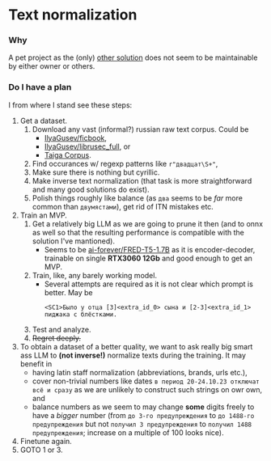 # Text normalization

### Why

A pet project as the (only) [other solution](https://github.com/snakers4/russian_stt_text_normalization) does not seem to be maintainable by either owner or others.

### Do I have a plan

I from where I stand see these steps:

1. Get a dataset.
    1. Download any vast (informal?) russian raw text corpus. Could be
        * [IlyaGusev/ficbook](https://huggingface.co/datasets/IlyaGusev/ficbook),
        * [IlyaGusev/librusec_full](https://huggingface.co/datasets/IlyaGusev/librusec_full), or
        * [Taiga Corpus](https://tatianashavrina.github.io/taiga_site).
    1. Find occurances w/ regexp patterns like `r"двадцат\S+"`, 
    1. Make sure there is nothing but cyrillic.
    1. Make inverse text normalization (that task is more straightforward and many good solutions do exist).
    1. Polish things roughly like balance (as `два` seems to be *far* more common than `двумястами`), get rid of ITN mistakes etc.
1. Train an MVP.
    1. Get a relatively big LLM as we are going to prune it then (and to onnx as well so that the resulting performance is compatible with the solution I've mantioned).
        * Seems to be [ai-forever/FRED-T5-1.7B](https://huggingface.co/ai-forever/FRED-T5-1.7B) as it is encoder-decoder, trainable on single **RTX3060 12Gb** and good enough to get an MVP.
    1. Train, like, any barely working model.
        * Several attempts are required as it is not clear which prompt is better. May be
            ```
            <SC1>Было у отца [3]<extra_id_0> сына и [2-3]<extra_id_1> пиджака с блёстками.
            ```
    1. Test and analyze.
    1. ~~Regret deeply.~~
1. To obtain a dataset of a better quality, we want to ask really big smart ass LLM to **(not inverse!)** normalize texts during the training. It may benefit in
    * having latin staff normalization (abbreviations, brands, urls etc.),
    * cover non-trivial numbers like dates `в период 20-24.10.23 отключат всё и сразу` as we are unlikely to construct such strings on owr own, and
    * balance numbers as we seem to may change **some** digits freely to have a *bigger* number (from `до 3-го предупреждения` to `до 1488-го предупреждения` but not  `получил 3 предупреждения` to `получил 1488 предупреждения`; increase on a multiple of 100 looks nice).
1. Finetune again.
1. GOTO 1 or 3.